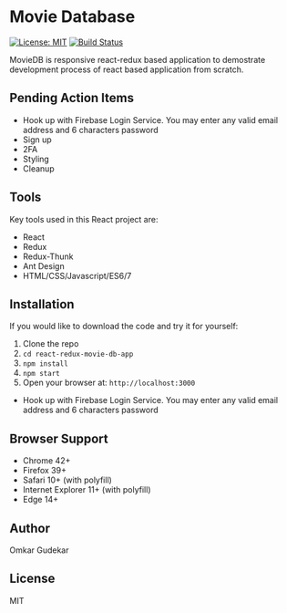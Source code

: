 # Movie Database
[![License: MIT](https://img.shields.io/badge/License-MIT-yellow.svg)](https://github.com/omkargudekar/react-redux-movie-db-app/blob/master/LICENSE)
[![Build Status](https://api.travis-ci.org/omkargudekar/react-redux-movie-db-app.png)](https://api.travis-ci.org/omkargudekar/react-redux-movie-db-app)




MovieDB is responsive react-redux based application to demostrate development process of react based application from scratch.

## Pending Action Items
- Hook up with Firebase Login Service. You may enter any valid email address and 6 characters password
- Sign up
- 2FA
- Styling
- Cleanup
 

## Tools
Key tools used in this React project are:
- React
- Redux
- Redux-Thunk
- Ant Design
- HTML/CSS/Javascript/ES6/7



## Installation

If you would like to download the code and try it for yourself:

1. Clone the repo
2. `cd react-redux-movie-db-app`
3. `npm install`
4. `npm start`
5. Open your browser at: `http://localhost:3000`
- Hook up with Firebase Login Service. You may enter any valid email address and 6 characters password


## Browser Support
- Chrome 42+
- Firefox 39+
- Safari 10+ (with polyfill)
- Internet Explorer 11+ (with polyfill)
- Edge 14+



## Author
Omkar Gudekar


## License
MIT